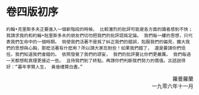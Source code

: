 # 卷四版初序

    約翰•克里斯多夫正要進入一個新階段的時候， 比較激烈的批評可能是各方面的讀者感到不快； 我請求我的和約翰•尅里斯多夫的朋友們切勿把我們的批評認爲定論。 我們每一縷的思想，只代表我們生命中的一個時期。 倘使我們活著不是爲了糾正我們的錯誤，剋服我們的偏見，擴大我們的思想與心胸，那麽活著有什麽用？所以請大家忍耐些！如果我們錯了， 還是要請你們信任。我們知道我們會錯的。 依照發覺了我們的謬妄， 我們的批評要比你們更嚴厲。 我們每過一天都想和真理更接近一些。 且待我們到了終點，再請你們判斷我們努力的價值。古話説得好：“暮年李贊人生， 黃昏禮贊白晝。”
<p style="text-align: right">羅曼羅蘭</br>一九零六年十一月</right>
